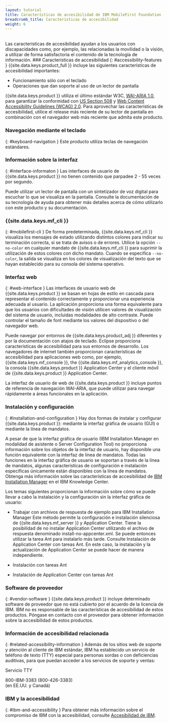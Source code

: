 ```yaml
---
layout: tutorial
title: Características de accesibilidad de IBM MobileFirst Foundation
breadcrumb_title: Características de accesibilidad
weight: 6
---
```

<!-- NLS_CHARSET=UTF-8 -->
<br/>
Las características de accesibilidad ayudan a los usuarios con discapacidades como, por ejemplo, las relacionadas la movilidad o la visión, a utilizar de forma satisfactoria el contenido de la tecnología de información.
### Características de accesibilidad
{: #accessibility-features }
{{site.data.keys.product_full }} incluye las siguientes características de accesibilidad importantes: 

* Funcionamiento sólo con el teclado
* Operaciones que dan soporte al uso de un lector de pantalla

{{site.data.keys.product }} utiliza el último estándar W3C, [WAI-ARIA 1.0](http://www.w3.org/TR/wai-aria/), para garantizar la conformidad con [US Section 508](http://www.access-board.gov/guidelines-and-standards/communications-and-it/about-the-section-508-standards/section-508-standards) y [Web Content Accessibility Guidelines (WCAG) 2.0](http://www.w3.org/TR/WCAG20/).
Para aprovechar las características de accesibilidad, utilice el release más reciente de su lector de pantalla en combinación con el navegador web más reciente que admita este producto.

### Navegación mediante el teclado
{: #keyboard-navigation }
Este producto utiliza teclas de navegación estándares. 

### Información sobre la interfaz

{: #interface-informaton }
Las interfaces de usuario de {{site.data.keys.product }} no tienen contenido que parpadee 2 - 55 veces por segundo.


Puede utilizar un lector de pantalla con un sintetizador de voz digital para escuchar lo que se visualiza en la pantalla.
Consulte la documentación de su tecnología de ayuda para obtener más detalles acerca de cómo utilizarlo con este producto y su documentación.

### {{site.data.keys.mf_cli }}
{: #mobilefirst-cli }
De forma predeterminada, {{site.data.keys.mf_cli }} visualiza los mensajes de estado utilizando distintos colores para indicar su terminación correcta, si se trata de avisos o de errores.
Utilice la opción `--no-color` en cualquier mandato de
{{site.data.keys.mf_cli }} para suprimir la utilización de estos colores con dicho mandato.
Cuando se especifica `--no-color`, la salida se visualiza en los colores de visualización del texto que se hayan establecido para su consola del sistema operativo.


### Interfaz web  
{: #web-interface }
Las interfaces de usuario web de {{site.data.keys.product }} se basan en hojas de estilo en cascada para representar el contenido correctamente y proporcionar una experiencia adecuada al usuario.
La aplicación proporciona una forma equivalente para que los usuarios con dificultades de visión utilicen valores de visualización del sistema de usuario, incluidas modalidades de alto contraste.
Puede controlar el tamaño de font mediante los valores del dispositivo o del navegador web.


Puede navegar por entornos de {{site.data.keys.product_adj }} diferentes y por la documentación con atajos de teclado.
Eclipse proporciona características de accesibilidad para sus entornos de desarrollo.
Los navegadores de internet también proporcionan características de accesibilidad para aplicaciones web como, por ejemplo, {{site.data.keys.mf_console }}, the {{site.data.keys.mf_analytics_console }}, la consola {{site.data.keys.product }} Application Center y el cliente móvil de {{site.data.keys.product }} Application Center.


La interfaz de usuario de web de {{site.data.keys.product }} incluye puntos de referencia de navegación WAI-ARIA, que puede utilizar para navegar rápidamente a áreas funcionales en la aplicación.


### Instalación y configuración 
{: #installation-and-configuration }
Hay dos formas de instalar y configurar {{site.data.keys.product }}: mediante la interfaz gráfica de usuario (GUI) o mediante la línea de mandatos.


A pesar de que la interfaz gráfica de usuario (IBM Installation Manager en modalidad de asistente o Server
Configuration Tool) no proporciona información sobre los objetos de la interfaz de usuario, hay disponible una función equivalente con la interfaz de línea de mandatos.
Todas las funciones en la interfaz gráfica de usuario se soportan a través de la línea de mandatos, algunas características de configuración e instalación específicas únicamente están disponibles con la línea de mandatos.
Obtenga más información sobre las características de accesibilidad de [IBM Installation Manager](http://www.ibm.com/support/knowledgecenter/SSDV2W/im_family_welcome.html?lang=en&view=kc) en el IBM Knowledge Center.


Los temas siguientes proporcionan la información sobre cómo se puede llevar a cabo la instalación y la configuración sin la interfaz gráfica de usuario:


* Trabajar con archivos de respuesta de ejemplo para IBM Installation Manager
Este método permite la configuración e instalación silenciosa de {{site.data.keys.mf_server }} y Application Center. Tiene la posibilidad de no instalar Application Center utilizando el archivo de respuesta denominado install-no-appcenter.xml.
Se puede entonces utilizar la tarea Ant para instalarlo más tarde.
Consulte Instalación de Application Center con tareas Ant.
En este caso, la instalación y la actualización de Application Center se puede hacer de manera independiente.

* Instalación con tareas Ant
* Instalación de Application Center con tareas Ant

### Software de proveedor
{: #vendor-software }
{{site.data.keys.product }} incluye determinado software de proveedor que no está cubierto por el acuerdo de la licencia de IBM.
IBM no es responsable de las características de accesibilidad de estos productos.
Póngase en contacto con el proveedor para obtener información sobre la accesibilidad de estos productos.

### Información de accesibilidad relacionada
{: #related-accessibility-information }
Además de los sitios web de soporte y atención al cliente de IBM estándar, IBM ha establecido un servicio de teléfono de texto (TTY) especial para personas sordas o con deficiencias auditivas, para que puedan acceder a los servicios de soporte y ventas:


Servicio TTY
  
800-IBM-3383 (800-426-3383)  
(en EE.UU. y Canadá)

### IBM y la accesibilidad
{: #ibm-and-accessibility }
Para obtener más información sobre el compromiso de IBM con la accesibilidad, consulte [Accesibilidad de IBM](http://www.ibm.com/able).


